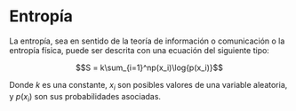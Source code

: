# Entropía

La entropía, sea en sentido de la teoría de información o comunicación o la entropía física, puede ser descrita con una ecuación del siguiente tipo: 

$$S = k\sum_{i=1}^np(x_i)\log{p(x_i)}$$

Donde $k$ es una constante, $x_i$ son posibles valores de una variable aleatoria, y $p(x_i)$ son sus probabilidades asociadas. 